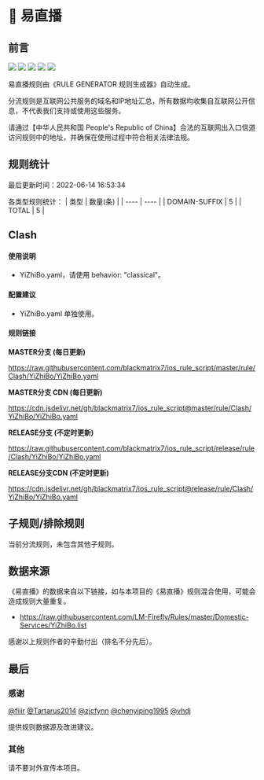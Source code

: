 # 🧸 易直播

## 前言

![](https://shields.io/badge/-移除重复规则-ff69b4) ![](https://shields.io/badge/-DOMAIN与DOMAIN--SUFFIX合并-green) ![](https://shields.io/badge/-DOMAIN--SUFFIX间合并-critical) ![](https://shields.io/badge/-DOMAIN--SUFFIX与DOMAIN--KEYWORD合并-blue) ![](https://shields.io/badge/-IP--CIDR(6)合并-blueviolet) 

易直播规则由《RULE GENERATOR 规则生成器》自动生成。

分流规则是互联网公共服务的域名和IP地址汇总，所有数据均收集自互联网公开信息，不代表我们支持或使用这些服务。

请通过【中华人民共和国 People's Republic of China】合法的互联网出入口信道访问规则中的地址，并确保在使用过程中符合相关法律法规。

## 规则统计

最后更新时间：2022-06-14 16:53:34

各类型规则统计：
| 类型 | 数量(条)  | 
| ---- | ----  |
| DOMAIN-SUFFIX | 5  | 
| TOTAL | 5  | 


## Clash 

#### 使用说明
- YiZhiBo.yaml，请使用 behavior: "classical"。

#### 配置建议
- YiZhiBo.yaml 单独使用。

#### 规则链接
**MASTER分支 (每日更新)**

https://raw.githubusercontent.com/blackmatrix7/ios_rule_script/master/rule/Clash/YiZhiBo/YiZhiBo.yaml

**MASTER分支 CDN (每日更新)**

https://cdn.jsdelivr.net/gh/blackmatrix7/ios_rule_script@master/rule/Clash/YiZhiBo/YiZhiBo.yaml

**RELEASE分支 (不定时更新)**

https://raw.githubusercontent.com/blackmatrix7/ios_rule_script/release/rule/Clash/YiZhiBo/YiZhiBo.yaml

**RELEASE分支CDN (不定时更新)**

https://cdn.jsdelivr.net/gh/blackmatrix7/ios_rule_script@release/rule/Clash/YiZhiBo/YiZhiBo.yaml

## 子规则/排除规则


当前分流规则，未包含其他子规则。

## 数据来源

《易直播》的数据来自以下链接，如与本项目的《易直播》规则混合使用，可能会造成规则大量重复。

- https://raw.githubusercontent.com/LM-Firefly/Rules/master/Domestic-Services/YiZhiBo.list


感谢以上规则作者的辛勤付出（排名不分先后）。

## 最后

### 感谢

[@fiiir](https://github.com/fiiir) [@Tartarus2014](https://github.com/Tartarus2014) [@zjcfynn](https://github.com/zjcfynn) [@chenyiping1995](https://github.com/chenyiping1995) [@vhdj](https://github.com/vhdj)

提供规则数据源及改进建议。

### 其他

请不要对外宣传本项目。